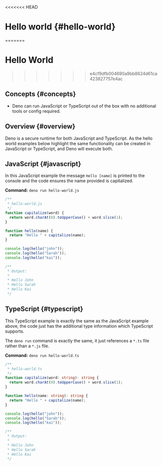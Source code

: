 <<<<<<< HEAD
# Hello world {#hello-world}
=======
# Hello World
>>>>>>> e4cf9dfb004690a9bb8624d61ca423827757e4ac

## Concepts {#concepts}

- Deno can run JavaScript or TypeScript out of the box with no additional tools
  or config required.

## Overview {#overview}

Deno is a secure runtime for both JavaScript and TypeScript. As the hello world
examples below highlight the same functionality can be created in JavaScript or
TypeScript, and Deno will execute both.

## JavaScript {#javascript}

In this JavaScript example the message `Hello [name]` is printed to the console
and the code ensures the name provided is capitalized.

**Command:** `deno run hello-world.js`

```js
/**
 * hello-world.js
 */
function capitalize(word) {
  return word.charAt(0).toUpperCase() + word.slice(1);
}

function hello(name) {
  return "Hello " + capitalize(name);
}

console.log(hello("john"));
console.log(hello("Sarah"));
console.log(hello("kai"));

/**
 * Output:
 *
 * Hello John
 * Hello Sarah
 * Hello Kai
 */
```

## TypeScript {#typescript}

This TypeScript example is exactly the same as the JavaScript example above, the
code just has the additional type information which TypeScript supports.

The `deno run` command is exactly the same, it just references a `*.ts` file
rather than a `*.js` file.

**Command:** `deno run hello-world.ts`

```ts
/**
 * hello-world.ts
 */
function capitalize(word: string): string {
  return word.charAt(0).toUpperCase() + word.slice(1);
}

function hello(name: string): string {
  return "Hello " + capitalize(name);
}

console.log(hello("john"));
console.log(hello("Sarah"));
console.log(hello("kai"));

/**
 * Output:
 *
 * Hello John
 * Hello Sarah
 * Hello Kai
 */
```
